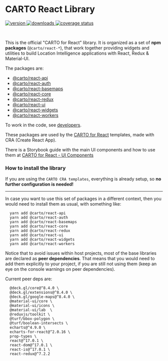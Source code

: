 # CARTO React Library

<p>

  <a href="https://npmjs.org/package/@carto/react-core">
    <img src="https://img.shields.io/npm/v/@carto/react-api.svg?style=flat-square" alt="version" />
  </a>

  <a href="https://npmjs.org/package/@carto/react-core">
    <img src="https://img.shields.io/npm/dt/@carto/react-api.svg?style=flat-square" alt="downloads" />
  </a>

  <a href="https://coveralls.io/github/CartoDB/carto-react-lib?branch=master">
    <img src="https://coveralls.io/repos/github/CartoDB/carto-react-lib/badge.svg?branch=master" alt="coverage status" />
  </a>

</p>
<br/>

This is the official "CARTO for React" library. It is organized as a set of **npm packages** (`@carto/react-*`), that work together providing widgets and utilities to build Location Intelligence applications with React, Redux & Material-UI.

The packages are:

- [@carto/react-api](packages/react-api/README.md)
- [@carto/react-auth](packages/react-auth/README.md)
- [@carto/react-basemaps](packages/react-basemaps/README.md)
- [@carto/react-core](packages/react-core/README.md)
- [@carto/react-redux](packages/react-redux/README.md)
- [@carto/react-ui](packages/react-ui/README.md)
- [@carto/react-widgets](packages/react-widgets/README.md)
- [@carto/react-workers](packages/react-workers/README.md)

To work in the code, see [developers](DEVELOPERS.md).

These packages are used by the [CARTO for React](https://github.com/CartoDB/cra-template-carto) templates, made with CRA (Create React App).

There is a Storybook guide with the main UI components and how to use them at [CARTO for React - UI Components](https://storybook-react.carto.com/)

### How to install the library

If you are using the `CARTO CRA templates`, everything is already setup, so **no further configuration is needed!**

---

In case you want to use this set of packages in a different context, then you would need to install them as usual, with something like:

```
  yarn add @carto/react-api
  yarn add @carto/react-auth
  yarn add @carto/react-basemaps
  yarn add @carto/react-core
  yarn add @carto/react-redux
  yarn add @carto/react-ui
  yarn add @carto/react-widgets
  yarn add @carto/react-workers
```

Notice that to avoid issues within host projects, most of the base libraries are declared as **peer dependencies**. That means that you would need to add them explicitly to your project, if you are still not using them (keep an eye on the console warnings on peer dependencies).

Current peer deps are:

```
  @deck.gl/core@^8.4.0 \
  @deck.gl/extensions@^8.4.0 \
  @deck.gl/google-maps@^8.4.0 \
  @material-ui/core \
  @material-ui/icons \
  @material-ui/lab  \
  @reduxjs/toolkit \
  @turf/bbox-polygon \
  @turf/boolean-intersects \
  echarts@^4.9.0 \
  echarts-for-react@^2.0.16 \
  prop-types \
  react@^17.0.1 \
  react-dom@^17.0.1 \
  react-is@^17.0.1 \
  react-redux@^7.2.2
```
